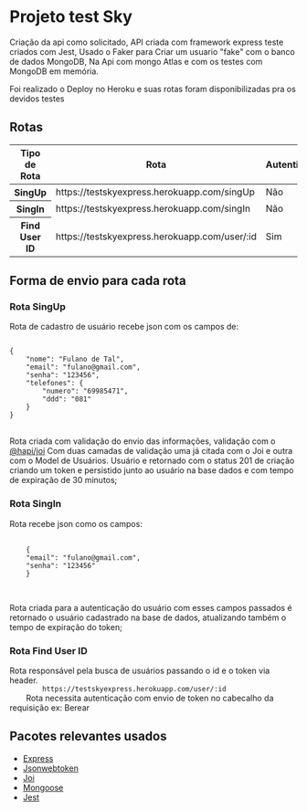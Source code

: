 <h1>Projeto test Sky</h1>
<p>
Criação da api como solicitado, API criada com framework express
teste criados com Jest, Usado o Faker para Criar um usuario "fake"
com o banco de dados MongoDB, Na Api com mongo Atlas e com os testes com
MongoDB em memória.
</p>
<p>
Foi realizado o Deploy no Heroku e suas rotas foram disponibilizadas pra 
os devidos testes
</p>
<h2>Rotas</h2>
<table class="table">
  <thead>
    <tr>
      <th scope="col">Tipo de Rota</th>
      <th scope="col">Rota</th>
      <th scope="col">Autenticação</th>
    </tr>
  </thead>
  <tbody>
    <tr>
      <th scope="row">SingUp</th>
      <td>https://testskyexpress.herokuapp.com/singUp</td>
      <td>Não</td>
    </tr>
    <tr>
      <th scope="row">SingIn</th>
      <td>https://testskyexpress.herokuapp.com/singIn</td>
      <td>Não</td>
    </tr>
     <tr>
      <th scope="row">Find User ID</th>
      <td>https://testskyexpress.herokuapp.com/user/:id</td>
      <td>Sim</td>
    </tr>
  </tbody>
</table>
<h2>Forma de envio para cada rota</h2>
<h3>Rota SingUp</h3>
<p> Rota de cadastro de usuário recebe json com os campos de:
<pre>
<code>
{
	"nome": "Fulano de Tal",
	"email": "fulano@gmail.com",
	"senha": "123456",
	"telefones": {
		"numero": "69985471",
		"ddd": "081"
	}
}
</code>
</pre>
Rota criada com validação do envio das informações, validação com o <a href="https://hapi.dev/module/joi/">@hapi/joi</a> 
Com duas camadas de validação uma já citada com o Joi e outra com o Model de Usuários.
Usuário e retornado com o status 201 de criação criando um token e persistido junto ao usuário na base dados
e com tempo de expiração de 30 minutos;
</p>
<h3>Rota SingIn</h3>
<p>
	Rota recebe json como os campos:
	<pre>
	<code>
	{
	"email": "fulano@gmail.com",
	"senha": "123456"
	}
	</code>
	</pre>
Rota criada para a autenticação do usuário com esses campos passados é retornado o usuário cadastrado na base de dados,
atualizando também o tempo de expiração do token;

<h3>Rota Find User ID</h3>
<p>
Rota responsável pela busca de usuários passando o id e o token via header.
	<code>
		https://testskyexpress.herokuapp.com/user/:id
	</code>	
Rota necessita autenticação com envio de token no cabecalho da requisição ex: Berear <token>
	
<h2>Pacotes relevantes usados</h2>
<p>
	<ul>
		<li><a href="https://www.npmjs.com/package/express">Express</a></li>
		<li><a href="https://www.npmjs.com/package/jsonwebtoken">Jsonwebtoken</a></li>
		<li><a href="https://hapi.dev/module/joi/">Joi</a></li>
		<li><a href="https://mongoosejs.com/">Mongoose</a></li>	
		<li><a href="https://jestjs.io/docs/en/api">Jest</a></li>
	</ul>
</p>
